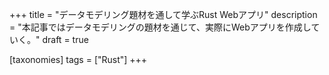 +++
title = "データモデリング題材を通して学ぶRust Webアプリ"
description = "本記事ではデータモデリングの題材を通じて、実際にWebアプリを作成していく。"
draft = true

[taxonomies]
tags = ["Rust"]
+++


